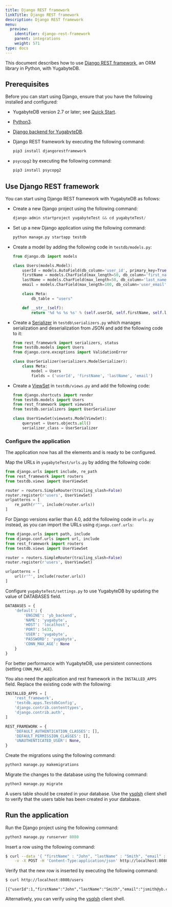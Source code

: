 ```yaml
---
title: Django REST framework
linkTitle: Django REST framework
description: Django REST framework
menu:
  preview:
    identifier: django-rest-framework
    parent: integrations
    weight: 571
type: docs
---
```


This document describes how to use [Django REST framework](https://www.django-rest-framework.org/), an ORM library in Python, with YugabyteDB.

## Prerequisites

Before you can start using Django, ensure that you have the following installed and configured:

- YugabyteDB version 2.7 or later; see [Quick Start](../../quick-start/).
- [Python3](https://www.python.org/downloads/).
- [Django backend for YugabyteDB](https://github.com/yugabyte/yb-django).
- Django REST framework by executing the following command:

    ```sh
    pip3 install djangorestframework
    ```

- `psycopg2` by executing the following command:

    ```sh
    pip3 install psycopg2
    ```

## Use Django REST framework

You can start using Django REST framework with YugabyteDB as follows:

- Create a new Django project using the following command:

    ```python
    django-admin startproject yugabyteTest && cd yugabyteTest/
    ```

- Set up a new Django application using the following command:

    ```python
    python manage.py startapp testdb
    ```

- Create a model by adding the following code in `testdb/models.py`:

    ```python
    from django.db import models

    class Users(models.Model):
        userId = models.AutoField(db_column='user_id', primary_key=True, serialize=False)
        firstName = models.CharField(max_length=50, db_column='first_name')
        lastName = models.CharField(max_length=50, db_column='last_name')
        email = models.CharField(max_length=100, db_column='user_email')

        class Meta:
            db_table = "users"

        def __str__(self):
            return '%d %s %s %s' % (self.userId, self.firstName, self.lastName, self.email)
    ```

- Create a [Serializer](https://www.django-rest-framework.org/api-guide/serializers/) in  `testdb\serializers.py` which manages serialization and deserialization from JSON and add the following code to it:

    ```python
    from rest_framework import serializers, status
    from testdb.models import Users
    from django.core.exceptions import ValidationError

    class UserSerializer(serializers.ModelSerializer):
        class Meta:
            model = Users
            fields = ('userId', 'firstName', 'lastName', 'email')
    ```

- Create a [ViewSet](https://www.django-rest-framework.org/api-guide/viewsets/) in `testdb/views.py` and add the following code:

    ```python
    from django.shortcuts import render
    from testdb.models import Users
    from rest_framework import viewsets
    from testdb.serializers import UserSerializer

    class UserViewSet(viewsets.ModelViewSet):
        queryset = Users.objects.all()
        serializer_class = UserSerializer
    ```

### Configure the application

The application now has all the elements and is ready to be configured.

Map the URLs in `yugabyteTest/urls.py` by adding the following code:

```python
from django.urls import include, re_path
from rest_framework import routers
from testdb.views import UserViewSet

router = routers.SimpleRouter(trailing_slash=False)
router.register(r'users', UserViewSet)
urlpatterns = [
    re_path(r'^', include(router.urls))
]
```

For Django versions earlier than 4.0, add the following code in `urls.py` instead, as you can import the URLs using `django.conf.urls`:

```python
from django.urls import path, include
from django.conf.urls import url, include
from rest_framework import routers
from testdb.views import UserViewSet

router = routers.SimpleRouter(trailing_slash=False)
router.register(r'users', UserViewSet)

urlpatterns = [
    url(r'^', include(router.urls))
]
```

Configure `yugabyteTest/settings.py` to use YugabyteDB by updating the value of DATABASES field.

```python
DATABASES = {
    'default': {
        'ENGINE': 'yb_backend',
        'NAME': 'yugabyte',
        'HOST': 'localhost',
        'PORT': 5433,
        'USER': 'yugabyte',
        'PASSWORD': 'yugabyte',
        'CONN_MAX_AGE': None
    }
}
```

For better performance with YugabyteDB, use persistent connections (setting `CONN_MAX_AGE`).

You also need the application and rest framework in the `INSTALLED_APPS` field. Replace the existing code with the following:

```python
INSTALLED_APPS = [
    'rest_framework',
    'testdb.apps.TestdbConfig',
    'django.contrib.contenttypes',
    'django.contrib.auth',
]

REST_FRAMEWORK = {
    'DEFAULT_AUTHENTICATION_CLASSES': [],
    'DEFAULT_PERMISSION_CLASSES': [],
    'UNAUTHENTICATED_USER': None,
}
```

Create the migrations using the following command:

```python
python3 manage.py makemigrations
```

Migrate the changes to the database using the following command:

```python
python3 manage.py migrate
```

A users table should be created in your database. Use the [ysqlsh](../../explore/ysql-language-features/databases-schemas-tables/#list-tables) client shell to verify that the users table has been created in your database.

## Run the application

Run the Django project using the following command:

```python
python3 manage.py runserver 8080
```

Insert a row using the following command:

```sh
$ curl --data '{ "firstName" : "John", "lastName" : "Smith", "email" : "jsmith@yb.com" }' \
    -v -X POST -H 'Content-Type:application/json' http://localhost:8080/users
```

Verify that the new row is inserted by executing the following command:

```sh
$ curl http://localhost:8080/users
```

```output
[{"userId":1,"firstName":"John","lastName":"Smith","email":"jsmith@yb.com"}]
```

Alternatively, you can verify using the [ysqlsh](../../explore/ysql-language-features/databases-schemas-tables/#describe-a-table) client shell.
